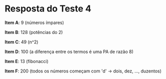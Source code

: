 # Resposta do Teste 4

**Item A**: 9 (números ímpares)

**Item B**: 128 (potências do 2)

**Item C**: 49 (n^2)

**Item D**: 100 (a diferença entre os termos é uma PA de razão 8)

**Item E**: 13 (fibonacci)

**Item F**: 200 (todos os números começam com 'd' -> dois, dez, ..., duzentos)
